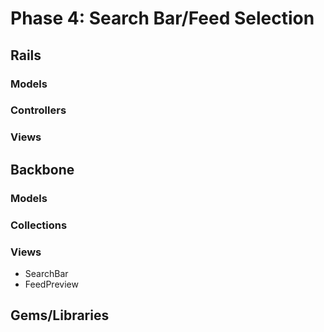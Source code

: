 # Phase 4: Search Bar/Feed Selection

## Rails
### Models

### Controllers

### Views

## Backbone
### Models

### Collections

### Views
* SearchBar
* FeedPreview

## Gems/Libraries
